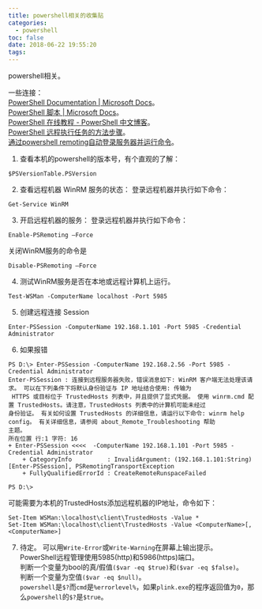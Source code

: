 ```yaml
---
title: powershell相关的收集贴
categories:
  - powershell
toc: false
date: 2018-06-22 19:55:20
tags:
---
```

powershell相关。
<!-- more -->

一些连接：  
[PowerShell Documentation | Microsoft Docs](https://docs.microsoft.com/zh-cn/powershell/)。  
[PowerShell 脚本 | Microsoft Docs](https://docs.microsoft.com/zh-cn/powershell/scripting/powershell-scripting?view=powershell-6)。  
[PowerShell 在线教程 - PowerShell 中文博客](https://www.pstips.net/powershell-online-tutorials)。  
[PowerShell 远程执行任务的方法步骤](https://www.jb51.net/article/131532.htm)。  
[通过powershell remoting自动登录服务器并运行命令](http://www.pstips.net/auto-login-and-invoke-remoting-command.html)。  

1. 查看本机的powershell的版本号，有个直观的了解：
```
$PSVersionTable.PSVersion
```

2. 查看远程机器 WinRM 服务的状态：
登录远程机器并执行如下命令：
```
Get-Service WinRM
```

3. 开启远程机器的服务：
登录远程机器并执行如下命令：
```
Enable-PSRemoting –Force
```
关闭WinRM服务的命令是
```
Disable-PSRemoting –Force
```

4. 测试WinRM服务是否在本地或远程计算机上运行。
```
Test-WSMan -ComputerName localhost -Port 5985
```

5. 创建远程连接 Session
```
Enter-PSSession -ComputerName 192.168.1.101 -Port 5985 -Credential Administrator
```

6. 如果报错
```
PS D:\> Enter-PSSession -ComputerName 192.168.2.56 -Port 5985 -Credential Administrator
Enter-PSSession : 连接到远程服务器失败，错误消息如下: WinRM 客户端无法处理该请求。 可以在下列条件下将默认身份验证与 IP 地址结合使用: 传输为
 HTTPS 或目标位于 TrustedHosts 列表中，并且提供了显式凭据。 使用 winrm.cmd 配置 TrustedHosts。请注意，TrustedHosts 列表中的计算机可能未经过
身份验证。 有关如何设置 TrustedHosts 的详细信息，请运行以下命令: winrm help config。 有关详细信息，请参阅 about_Remote_Troubleshooting 帮助
主题。
所在位置 行:1 字符: 16
+ Enter-PSSession <<<<  -ComputerName 192.168.1.101 -Port 5985 -Credential Administrator
    + CategoryInfo          : InvalidArgument: (192.168.1.101:String) [Enter-PSSession], PSRemotingTransportException
    + FullyQualifiedErrorId : CreateRemoteRunspaceFailed

PS D:\>
```
可能需要为本机的TrustedHosts添加远程机器的IP地址，命令如下：
```
Set-Item WSMan:\localhost\client\TrustedHosts -Value *
Set-Item WSMan:\localhost\client\TrustedHosts -Value <ComputerName>[,<ComputerName>]
```

7. 待定。
可以用`Write-Error`或`Write-Warning`在屏幕上输出提示。  
PowerShell远程管理使用5985(http)和5986(https)端口。  
判断一个变量为bool的真/假值`($var -eq $true)`和`($var -eq $false)`。  
判断一个变量为空值`($var -eq $null)`。  
`powershell`是`$?`而`cmd`是`%errorlevel%`，如果`plink.exe`的程序返回值为`0`，那么`powershell`的`$?`是`$true`。  
